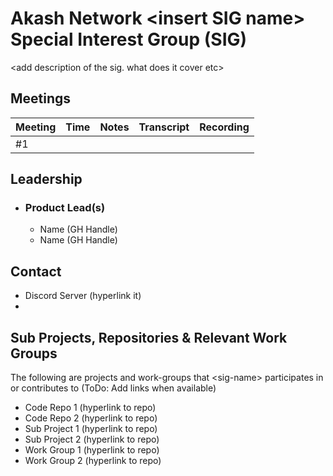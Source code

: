 # Akash Network \<insert SIG name\> Special Interest Group (SIG)

\<add description of the sig. what does it cover etc>

## Meetings

| Meeting | Time | Notes | Transcript | Recording
| --- | --- | --- | --- | --- |
| #1 |  |  |  | 

## Leadership

- ### Product Lead(s)

  - Name (GH Handle)
  - Name (GH Handle)


## Contact

- Discord Server (hyperlink it)
- 

## Sub Projects, Repositories & Relevant Work Groups

The following are projects and work-groups that \<sig-name\> participates in or contributes to (ToDo: Add links when available)

- Code Repo 1 (hyperlink to repo)
- Code Repo 2 (hyperlink to repo)
- Sub Project 1 (hyperlink to repo)
- Sub Project 2 (hyperlink to repo)
- Work Group 1 (hyperlink to repo)
- Work Group 2 (hyperlink to repo)
